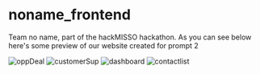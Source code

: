 # noname_frontend
Team no name, part of the hackMISSO hackathon. As you can see below here's some preview of our website created for prompt 2

![oppDeal](https://user-images.githubusercontent.com/76671651/141661467-a6b09293-0fab-43df-8c09-de72335c916a.PNG)
![customerSup](https://user-images.githubusercontent.com/76671651/141661468-3d90e9d1-9789-4091-b679-5f25cfdecdaf.PNG)
![dashboard](https://user-images.githubusercontent.com/76671651/141661469-d4eae32e-7270-4742-aaba-1224016c2168.PNG)
![contactlist](https://user-images.githubusercontent.com/76671651/141661470-bab9f9b6-9fc3-4805-9f90-8c96a84ec017.PNG)
